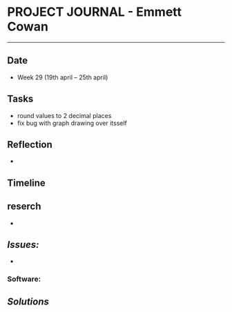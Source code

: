 
# **PROJECT JOURNAL - Emmett Cowan**
----------------------------------------------------------------------

## **Date**
-	Week 29 (19th april – 25th april)

## **Tasks**
-   round values to 2 decimal places
-   fix bug with graph drawing over itsself

## **Reflection**
-   

## **Timeline**

## **reserch**
-   

## **_Issues:_**

- 

### **Software:**

## **_Solutions_**

	